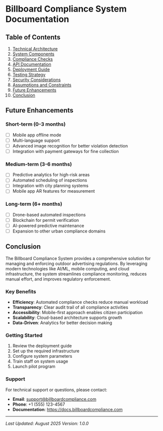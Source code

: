 # Billboard Compliance System Documentation

## Table of Contents
1. [Technical Architecture](#technical-architecture)
2. [System Components](#system-components)
3. [Compliance Checks](#compliance-checks)
4. [API Documentation](#api-documentation)
5. [Deployment Guide](#deployment-guide)
6. [Testing Strategy](#testing-strategy)
7. [Security Considerations](#security-considerations)
8. [Assumptions and Constraints](#assumptions-and-constraints)
9. [Future Enhancements](#future-enhancements)
10. [Conclusion](#conclusion)

## Future Enhancements

### Short-term (0-3 months)
- [ ] Mobile app offline mode
- [ ] Multi-language support
- [ ] Advanced image recognition for better violation detection
- [ ] Integration with payment gateways for fine collection

### Medium-term (3-6 months)
- [ ] Predictive analytics for high-risk areas
- [ ] Automated scheduling of inspections
- [ ] Integration with city planning systems
- [ ] Mobile app AR features for measurement

### Long-term (6+ months)
- [ ] Drone-based automated inspections
- [ ] Blockchain for permit verification
- [ ] AI-powered predictive maintenance
- [ ] Expansion to other urban compliance domains

## Conclusion

The Billboard Compliance System provides a comprehensive solution for managing and enforcing outdoor advertising regulations. By leveraging modern technologies like AI/ML, mobile computing, and cloud infrastructure, the system streamlines compliance monitoring, reduces manual effort, and improves regulatory enforcement.

### Key Benefits
- **Efficiency**: Automated compliance checks reduce manual workload
- **Transparency**: Clear audit trail of all compliance activities
- **Accessibility**: Mobile-first approach enables citizen participation
- **Scalability**: Cloud-based architecture supports growth
- **Data-Driven**: Analytics for better decision making

### Getting Started
1. Review the deployment guide
2. Set up the required infrastructure
3. Configure system parameters
4. Train staff on system usage
5. Launch pilot program

### Support
For technical support or questions, please contact:
- **Email**: support@billboardcompliance.com
- **Phone**: +1 (555) 123-4567
- **Documentation**: https://docs.billboardcompliance.com

---
*Last Updated: August 2025*
*Version: 1.0.0*
